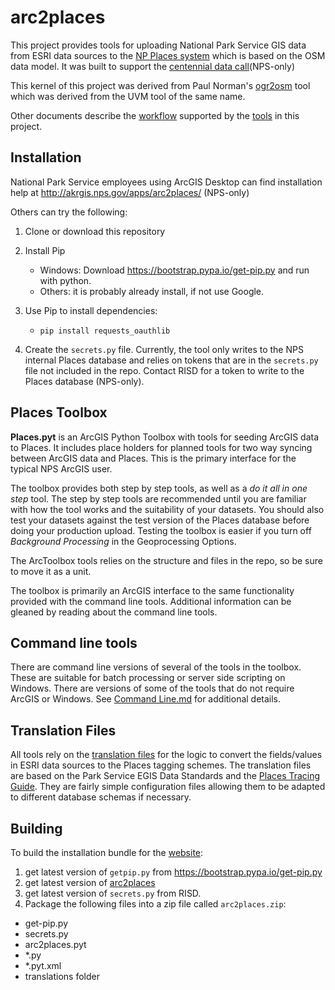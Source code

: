 # arc2places

This project provides tools for uploading National Park Service GIS data
from ESRI data sources to the [NP Places system](http://www.nps.gov/npmap/tools/places/)
which is based on the OSM data model.
It was built to support the [centennial data call](http://insidemaps.nps.gov/places/data-call/)(NPS-only)

This kernel of this project was derived from Paul Norman's
[ogr2osm](https://github.com/pnorman/ogr2osm) tool which was derived from
the UVM tool of the same name.

Other documents describe the
[workflow](https://github.com/nationalparkservice/arc2places/blob/master/workflow.md)
supported by the
[tools](https://github.com/nationalparkservice/arc2places/blob/master/Tools.md)
in this project.

## Installation

National Park Service employees using ArcGIS Desktop can find installation help
at http://akrgis.nps.gov/apps/arc2places/ (NPS-only)

Others can try the following:

1. Clone or download this repository
2. Install Pip

    * Windows: Download https://bootstrap.pypa.io/get-pip.py and run with python.
    * Others: it is probably already install, if not use Google.

3. Use Pip to install dependencies:

    * ```pip install requests_oauthlib```

4. Create the `secrets.py` file. Currently, the tool only writes to the NPS internal Places database
and relies on tokens that are in the `secrets.py` file not included in the repo.
Contact RISD for a token to write to the Places database (NPS-only).


## Places Toolbox
**Places.pyt** is an ArcGIS Python Toolbox with tools for seeding ArcGIS data to Places.
It includes place holders for planned tools for two way syncing between ArcGIS data and Places.
This is the primary interface for the typical NPS ArcGIS user.

The toolbox provides both step by step tools, as well as a *do it all in one step* tool.
The step by step tools are recommended until you are familiar with how the tool works and the suitability of your datasets.
You should also test your datasets against the test version of the Places database before doing your production upload.
Testing the toolbox is easier if you turn off *Background Processing* in the Geoprocessing Options.

The ArcToolbox tools relies on the structure and files in the repo, so be sure to move it
as a unit.

The toolbox is primarily an ArcGIS interface to the same functionality
provided with the command line tools.  Additional information can be gleaned
by reading about the command line tools.

## Command line tools
There are command line versions of several of the tools in the toolbox.
These are suitable for batch processing or server side scripting on Windows.
There are versions of some of the tools that do not require ArcGIS or Windows.
See [Command Line.md](https://github.com/nationalparkservice/arc2places/blob/master/Command%20Line.md)
for additional details.

## Translation Files
All tools rely on the [translation files](https://github.com/nationalparkservice/arc2places/tree/master/translations)
for the logic to convert the fields/values in ESRI data sources to the Places tagging schemes.
The translation files are based on the Park Service EGIS Data Standards and the
[Places Tracing Guide](http://www.nps.gov/npmap/tools/places/tracing-guide/).
They are fairly simple configuration files allowing them to be adapted to different
database schemas if necessary.

## Building
To build the installation bundle for the [website](http://akrgis.nps.gov/apps/arc2places):

1. get latest version of `getpip.py` from https://bootstrap.pypa.io/get-pip.py
2. get latest version of [arc2places](https://github.com/nationalparkservice/arc2places/tree/master)
3. get latest version of `secrets.py` from RISD.
4. Package the following files into a zip file called `arc2places.zip`:

  * get-pip.py
  * secrets.py
  * arc2places.pyt
  * *.py
  * *.pyt.xml
  * translations folder


